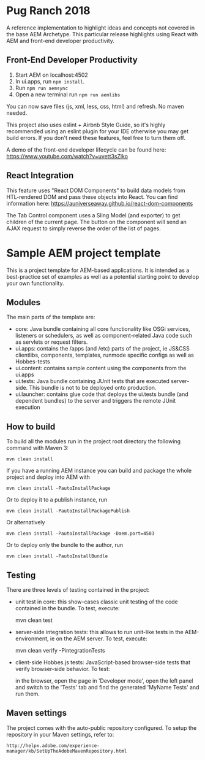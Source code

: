 # Pug Ranch 2018

A reference implementation to highlight ideas and concepts not covered in the base AEM Archetype. This particular release highlights using React with AEM and front-end developer productivity.

## Front-End Developer Productivity
1. Start AEM on localhost:4502
2. In ui.apps, run `npm install`.
3. Run `npm run aemsync`
4. Open a new terminal run `npm run aemlibs`

You can now save files (js, xml, less, css, html) and refresh. No maven needed.

This project also uses eslint + Airbnb Style Guide, so it's highly recommended using an eslint plugin for your IDE otherwise you may get build errors. If you don't need these features, feel free to turn them off.

A demo of the front-end developer lifecycle can be found here: https://www.youtube.com/watch?v=uvett3sZlko

## React Integration
This feature uses "React DOM Components" to build data models from HTL-rendered DOM and pass these objects into React. You can find information here: https://auniverseaway.github.io/react-dom-components

The Tab Control component uses a Sling Model (and exporter) to get children of the current page. The button on the component will send an AJAX request to simply reverse the order of the list of pages.

# Sample AEM project template

This is a project template for AEM-based applications. It is intended as a best-practice set of examples as well as a potential starting point to develop your own functionality.

## Modules

The main parts of the template are:

* core: Java bundle containing all core functionality like OSGi services, listeners or schedulers, as well as component-related Java code such as servlets or request filters.
* ui.apps: contains the /apps (and /etc) parts of the project, ie JS&CSS clientlibs, components, templates, runmode specific configs as well as Hobbes-tests
* ui.content: contains sample content using the components from the ui.apps
* ui.tests: Java bundle containing JUnit tests that are executed server-side. This bundle is not to be deployed onto production.
* ui.launcher: contains glue code that deploys the ui.tests bundle (and dependent bundles) to the server and triggers the remote JUnit execution

## How to build

To build all the modules run in the project root directory the following command with Maven 3:

    mvn clean install

If you have a running AEM instance you can build and package the whole project and deploy into AEM with  

    mvn clean install -PautoInstallPackage
    
Or to deploy it to a publish instance, run

    mvn clean install -PautoInstallPackagePublish
    
Or alternatively

    mvn clean install -PautoInstallPackage -Daem.port=4503

Or to deploy only the bundle to the author, run

    mvn clean install -PautoInstallBundle

## Testing

There are three levels of testing contained in the project:

* unit test in core: this show-cases classic unit testing of the code contained in the bundle. To test, execute:

    mvn clean test

* server-side integration tests: this allows to run unit-like tests in the AEM-environment, ie on the AEM server. To test, execute:

    mvn clean verify -PintegrationTests

* client-side Hobbes.js tests: JavaScript-based browser-side tests that verify browser-side behavior. To test:

    in the browser, open the page in 'Developer mode', open the left panel and switch to the 'Tests' tab and find the generated 'MyName Tests' and run them.


## Maven settings

The project comes with the auto-public repository configured. To setup the repository in your Maven settings, refer to:

    http://helpx.adobe.com/experience-manager/kb/SetUpTheAdobeMavenRepository.html
